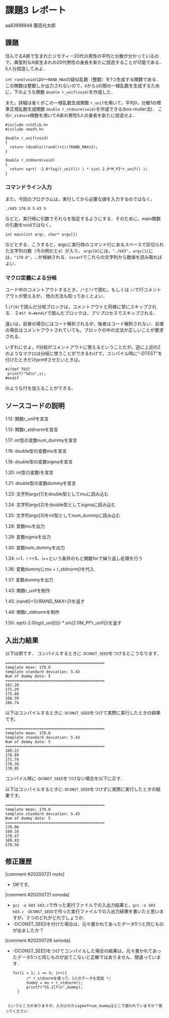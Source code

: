 # 課題3 レポート

aa83988848 薗田光太郎

## 課題

住んでるA県で生まれたジモティー20代の男性の平均と分散が分かっているので，典型的なA県生まれの20代男性の身長を新たに捏造することが可能である．5人分捏造してみよ．

`int rand(void)`は`0`〜`RAND_MAX`の疑似乱数（整数）を1つ生成する関数である．この関数は整数しか出力されないので，`0`から`1`の間の一様乱数を生成するために，下のような関数 `double r_unif(void)`を作成した．

また，詳細は省くがこの一様乱数生成関数 `r_unif`を用いて，平均0，分散1の標準正規乱数生成関数 `double r_stdnorm(void)`を作成できる(box-muller法)．
この`r_stdnorm`関数を用いてA県の男性5人の身長を新たに捏造せよ．


  ```{c}
  #include <stdlib.h>
  #include <math.h>

  double r_unif(void)
  {
    return (double)(rand()+1)/(RAND_MAX+2);
  }
  
  double r_stdnorm(void)
  {  
    return sqrt( -2.0*log(r_unif()) ) * sin( 2.0*M_PI*r_unif() );
  } 
  ```

### コマンドライン入力

また，今回のプログラムは，実行してから必要な値を入力するのではなく，

```
./k03 170.8 5.43 5
```

などと，実行時に引数でそれらを指定するようにする．そのために，main関数の引数をvoidではなく，

```
int main(int argc, char* argv[])
```

などとする．こうすると，argcに実行時のコマンド行にあるスペースで区切られた文字列の数（今の例だと`4`）が入り，
`argv[0]`には，`"./k03"`，`argv[1]`には，`"170.8"`，...が格納される．`sscanf`でこれらの文字列から数値を読み取ればよい．

### マクロ定義による分岐

コード中のコメントアウトするとき，`/*`と`*/`で囲む，もしくは `//`で行コメントアウトが使えるが，
他の方法も知っておくとよい．

1.`if(0)`で囲んだ分岐ブロックは，コメントアウトと同様に常にスキップされる．
2.`#if 0`~`#endif`で囲んだブロックは，プリプロセスでスキップされる．

違いは，前者の場合にはコード解析されるが，後者はコード解析されない．前者の場合はコメントアウトされていても，ブロックの中の文法が正しいことが要求される．

いずれにせよ，if分岐がコメントアウトに使えるということだが，逆に上述の2のようなマクロは分岐に使うことができるわけで，コンパイル時に"-DTEST"を付けたときだけprintfさせたいときは，

```
#ifdef TEST
 printf("%d\n",x);
#endif
```

のような行を加えることができる．


## ソースコードの説明

1.12: 関数r_unifを宣言

1.13: 関数r_stdnormを宣言

1.17: int型の変数num_dummyを宣言

1.18: double型の変数muを宣言

1.19: double型の変数sigmaを宣言

1.20: int型の変数iを宣言

1.21: double型の変数dummyを宣言

1.23: 文字列argv[1]をdouble型としてmuに読み込む

1.24: 文字列argv[2]をdouble型としてsigmaに読み込む

1.25: 文字列argv[3]をint型としてnum_dummyに読み込む

1.28: 変数muを出力

1.29: 変数sigmaを出力

1.30: 変数num_dummyを出力

1.34: i=1、i <=5、i++という条件のもと関数forで繰り返し処理を行う

1.36: 変数dummyにmu + r_stdnorm()を代入

1.37: 変数dummyを出力

1.43: 関数r_unifを制作

1.45: (rand()+1)/(RAND_MAX+2)を返す

1.48: 関数r_stdnormを制作

1.50: sqrt(-2.0*log(r_unif())) * sin(2.0*M_PI*r_unif())を返す

## 入出力結果

以下は例です． コンパイルするときに`-DCONST_SEED`をつけるとこうなります．

```
============================================
template mean: 170.8
template standard deviation: 5.43
Num of dummy data: 5
============================================
162.20
171.29
175.88
168.59
166.74
```

以下はコンパイルするときに`-DCONST_SEED`をつけて実際に実行したときの結果です。

```
============================================
templete mean: 170.8
templete standard deviation: 5.43
Num of demmy data: 5
============================================
169.22
170.89
171.74
170.39
170.05
```

コンパイル時に`-DCONST_SEED`をつけない場合を以下に示す．

以下はコンパイルするときに`-DCONST_SEED`をつけずに実際に実行したときの結果です。

```
============================================
template mean: 170.8
template standard deviation: 5.43
Num of dummy data: 5
============================================
170.06
169.34
170.47
169.83
170.56
```

## 修正履歴

[comment #20200721 moto]
- OKです。

[comment #20200721 sonoda]
- `gcc -o k03 k03.c`で作った実行ファイルでの入出力結果と，`gcc -o k03 k03.c -DCONST_SEED`で作った実行ファイルでの入出力結果を書いたと思いますが，３つのどれがどれでしょうか．
- -DCONST_SEEDを付けた場合は，元々書かれてあったデータ5つと同じものが出ましたか？

[comment #20200728 sonoda]
- -DCONST_SEEDをつけてコンパイルした場合の結果は，元々書かれてあったデータ5つと同じものが出てこないと正解ではありません．間違っています．
  ```
  for(i = 1; i <= 5; i++){
        /* r_stdnormを使って，1人のデータを捏造 */
        dummy = mu + r_stdnorm();
        printf("%5.2lf\n",dummy);
    }
 ```
 
  というところがありますが，入力されたsigmaやnum_dummyはどこで使われていますか？使ってください．
